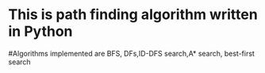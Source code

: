 # This is path finding algorithm written in Python
#Algorithms implemented are BFS, DFs,ID-DFS search,A* search, best-first search 
